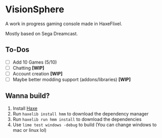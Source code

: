 # VisionSphere

A work in progress gaming console made in HaxeFlixel.

Mostly based on Sega Dreamcast.

## To-Dos
* [ ] Add 10 Games (5/10)
* [ ] Chatting **[WIP]**
* [ ] Account creation **[WIP]**
* [ ] Maybe better modding support (addons/libraries) **[WIP]**

## Wanna build?

1. Install [Haxe](https://haxe.org/download/)
2. Run `haxelib install hmm` to download the dependency manager
3. Run `haxelib run hmm install` to download the dependencies
4. Use `lime test windows -debug` to build (You can change windows to mac or linux lol)